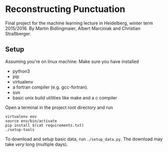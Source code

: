 # Reconstructing Punctuation

Final project for the machine learning lecture in Heidelberg, winter term 2015/2016.
By Martin Bidlingmaier, Albert Marciniak and Christian Straßberger.


## Setup

Assuming you're on linux machine:
Make sure you have installed

* python3
* pip
* virtualenv
* a fortran compiler (e.g. gcc-fortran).
* svn
* basic unix build utilities like make and a c compiler

Open a terminal in the project root directory and run
```shell
virtualenv env
source env/bin/activate
pip install $(cat requirements.txt)
./setup-tools
```

To download and setup basic data, run `./setup_data.py`.
The download may take *very* long (multiple days).
